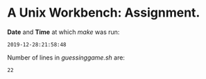 # A Unix Workbench: Assignment.

**Date** and  **Time** at which *make* was run: 
```
2019-12-28:21:58:48
```
Number of lines in *guessinggame.sh* are:
```
22
```
